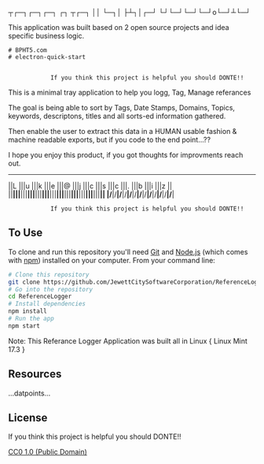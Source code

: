  ┬┌─┐┌─┐┌─┐ ┌┐ ┬┌─┐
 ││  └─┐│   ├┴┐│┌─┘
└┘└─┘└─┘└─┘o└─┘┴└─┘
                   
                
This application was built based on 2 open source projects and idea specific business logic.

    # BPHT5.com
    # electron-quick-start


                If you think this project is helpful you should DONTE!!

         
This is a minimal tray application to help you logg, Tag, Manage referances

The goal is being able to sort by Tags, Date Stamps, Domains, Topics, keywords, descriptons, titles and all sorts-ed information gathered.

Then enable the user to extract this data in a HUMAN usable fashion & machine readable exports, but if you code to the end point...??


I hope you enjoy this product, if you got thoughts for improvments reach out.
 
 ____ ____ ____ ____ ____ ____ ____ ____ ____ ____ ____ ____ ____ 
||L |||u |||k |||e |||@ |||j |||c |||s |||c |||. |||b |||i |||z ||
||__|||__|||__|||__|||__|||__|||__|||__|||__|||__|||__|||__|||__||
|/__\|/__\|/__\|/__\|/__\|/__\|/__\|/__\|/__\|/__\|/__\|/__\|/__\|


                If you think this project is helpful you should DONTE!!



## To Use

To clone and run this repository you'll need [Git](https://git-scm.com) and [Node.js](https://nodejs.org/en/download/) (which comes with [npm](http://npmjs.com)) installed on your computer. From your command line:

```bash
# Clone this repository
git clone https://github.com/JewettCitySoftwareCorporation/ReferenceLogger
# Go into the repository
cd ReferenceLogger
# Install dependencies
npm install
# Run the app
npm start
```



Note: This Referance Logger Application was built all in Linux { Linux Mint 17.3 }

## Resources

...datpoints...

## License


If you think this project is helpful you should DONTE!!


[CC0 1.0 (Public Domain)](LICENSE.md)
